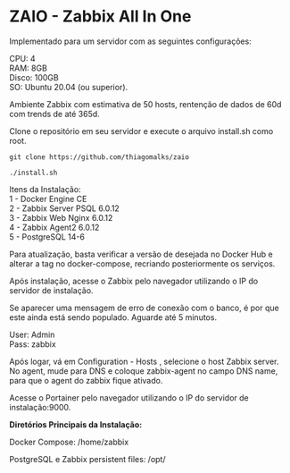 # ZAIO - Zabbix All In One

<p>Implementado para um servidor com as seguintes configura&ccedil;&otilde;es:</p>
<p>CPU: 4<br />RAM: 8GB<br />Disco: 100GB<br />SO: Ubuntu 20.04 (ou superior).</p>
<p>Ambiente Zabbix com estimativa de 50 hosts, rentenção de dados de 60d com trends de até 365d.</p>
<p>Clone o reposit&oacute;rio em seu servidor e execute o arquivo install.sh como root.</p>

````
git clone https://github.com/thiagomalks/zaio
````
````
./install.sh
````
<p>Itens da Instala&ccedil;&atilde;o:<br />1 - Docker Engine CE<br />2 - Zabbix Server PSQL 6.0.12<br />3 - Zabbix Web Nginx 6.0.12<br />4 - Zabbix Agent2 6.0.12<br />5 - PostgreSQL 14-6</p>
<p>Para atualização, basta verificar a versão de desejada no Docker Hub e alterar a tag no docker-compose, recriando posteriormente os serviços.</p>
<p>Ap&oacute;s instala&ccedil;&atilde;o, acesse o Zabbix pelo navegador utilizando o IP do servidor de instala&ccedil;&atilde;o.</p>
<p>Se aparecer uma mensagem de erro de conexão com o banco, é por que este ainda está sendo populado. Aguarde até 5 minutos.</p>
<p>User: Admin<br />Pass: zabbix</p>
<p>Após logar, vá em Configuration - Hosts , selecione o host Zabbix server. No agent, mude para DNS e coloque zabbix-agent no campo DNS name, para que o agent do zabbix fique ativado.</p>
<p>Acesse o Portainer pelo navegador utilizando o IP do servidor de instala&ccedil;&atilde;o:9000.</p>
<p><strong>Diret&oacute;rios Principais da Instala&ccedil;&atilde;o:</strong></p>
<p>Docker Compose: /home/zabbix</p>
<p>PostgreSQL e Zabbix persistent files: /opt/</p>
